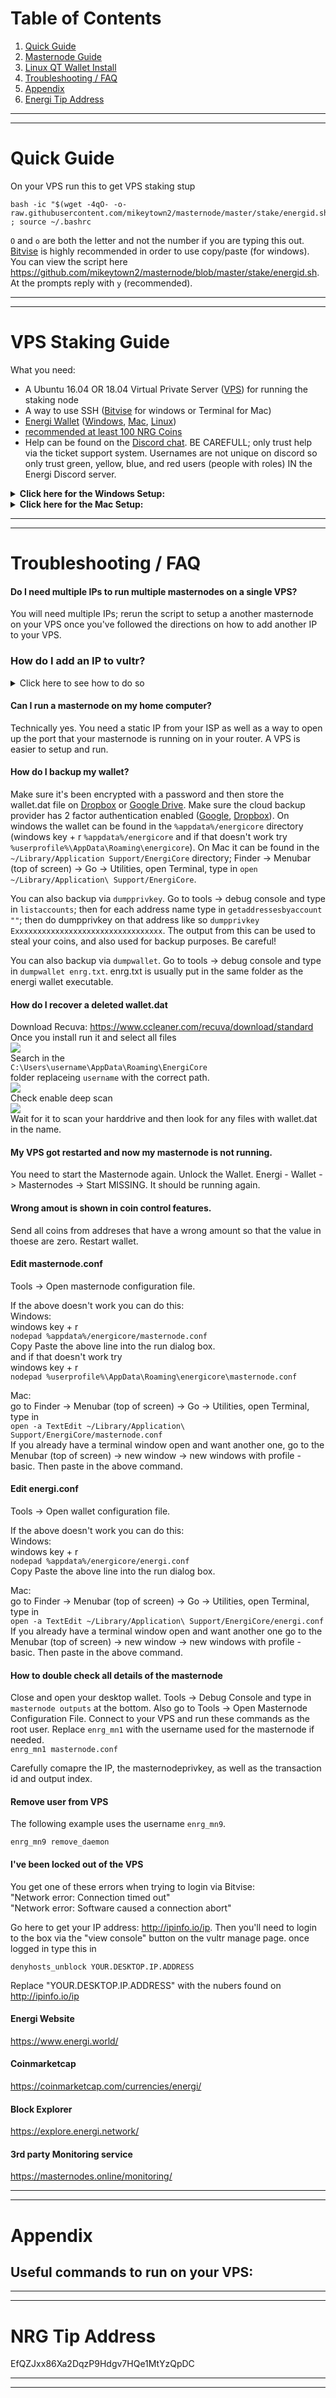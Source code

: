 # Table of Contents
1. [Quick Guide](#quick-guide)
1. [Masternode Guide](#masternode-guide)
1. [Linux QT Wallet Install](#linux-qt-wallet-install)
1. [Troubleshooting / FAQ](#troubleshooting--faq)
1. [Appendix](#appendix)
1. [Energi Tip Address](#nrg-tip-address)

---
---

# Quick Guide
On your VPS run this to get VPS staking stup  

    bash -ic "$(wget -4qO- -o- raw.githubusercontent.com/mikeytown2/masternode/master/stake/energid.sh)" ; source ~/.bashrc

`O` and `o` are both the letter and not the number if you are typing this out.  
[Bitvise](https://dl.bitvise.com/BvSshClient-Inst.exe) is highly recommended in order to use copy/paste (for windows).  
You can view the script here https://github.com/mikeytown2/masternode/blob/master/stake/energid.sh.  
At the prompts reply with `y` (recommended). 

___  
___  

# VPS Staking Guide

What you need:  
- A Ubuntu 16.04 OR 18.04 Virtual Private Server ([VPS](https://www.vultr.com/?ref=7333199)) for running the staking node  
- A way to use SSH ([Bitvise](https://dl.bitvise.com/BvSshClient-Inst.exe) for windows or Terminal for Mac)  
- [Energi Wallet](https://github.com/energicryptocurrency/energi/releases/latest) ([Windows](https://github.com/energicryptocurrency/energi/releases/download/v2.2.1/energicore-2.2.1-win64-setup.exe),
 [Mac](https://github.com/energicryptocurrency/energi/releases/download/v2.2.1/energicore-2.2.1-macos.dmg), 
 [Linux](https://github.com/energicryptocurrency/energi/releases/download/v2.2.1/energicore-2.2.1-linux.tar.gz))
- [recommended at least 100 NRG Coins](https://coinmarketcap.com/currencies/energi/#markets)
- Help can be found on the [Discord chat](https://discord.gg/QACDTxt). 
  BE CAREFULL; only trust help via the ticket support system.
  Usernames are not unique on discord so only trust green, yellow, blue, and red users (people with roles) IN the Energi Discord server.

<details><summary><strong>Click here for the Windows Setup:</strong></summary>

#### 1.0 Wallet Prep.  
Enable coin control features. 
In the desktop wallet go to Settings -> Options -> Wallet and make sure Enable coin control features is checked and click OK.  
![](https://i.imgur.com/TiqP96p.png "")  

#### 2.0 Next you'll need a VPS.
Any VPS provider will work; in this example vultr will be used.
Get a VPS from here
https://www.vultr.com/?ref=7333199

Once signed up go here https://my.vultr.com/deploy/  

1. Choose Server  
   ![](https://i.imgur.com/gAfrQIq.png "")  
1. Select a location  
   ![](https://i.imgur.com/njK2ncr.png "")  
1. Select Ubuntu 18.04  
   ![](https://i.imgur.com/B3vKhdJ.png "")  
1. Select $3.50  
   ![](https://i.imgur.com/jgVFGDI.png "")  
1. Click deploy now button  
   ![](https://i.imgur.com/39rK5xl.png "")  

Once deployed (wait 2 minutes)  
![](https://i.imgur.com/SySIwzL.png "")  

##### 3.0 Get vps IP.  
Click the Cloud Instance link on the left or the Manage link/Server Details on the right  
![](https://i.imgur.com/g0Jdj4O.png "")  

Under IP click the copy icon 
![copy icon](https://www.materialui.co/materialIcons/content/content_copy_black_24x24.png "copy icon" )  
![](https://i.imgur.com/49G3uam.png "")  

![](https://i.imgur.com/XOFN9EW.png  "")  
Open up [Bitvise](https://dl.bitvise.com/BvSshClient-Inst.exe) and paste in the IP of your VPS into the Host field under Server on the left side. 
To the right of that in the Username field put in `root` and change Initial method to `keyboard-interactive`.  
Click the login button  
![](https://i.imgur.com/DG2oZn9.png  "")  
Click Accept and Save for host key verification  
![](https://i.imgur.com/oewSrev.png  "")  

Go back to the vultr Server Information page and under password click the copy icon 
![copy icon](https://www.materialui.co/materialIcons/content/content_copy_black_24x24.png "copy icon")  
![](https://i.imgur.com/hRb01oa.png "")  
Then paste in the password from vultr.  
![](https://i.imgur.com/ASWvnWp.png "")  


#### 4.0 VPS Steps

Copy the following line and paste into your remote terminal and press enter (right click to paste in Bitvise) ([How to connecto to your VPS (3.0)](#30-get-vps-ip)).  

    bash -ic "$(wget -4qO- -o- raw.githubusercontent.com/mikeytown2/masternode/master/stake/energid.sh)" ; source ~/.bashrc  

`O` and `o` are both the letter and not the number if you are typing this out.  
[Bitvise](https://dl.bitvise.com/BvSshClient-Inst.exe) is highly recommended in order to use copy/paste.  
You can view the script here https://github.com/mikeytown2/masternode/blob/master/stake/energid.sh
![](https://i.imgur.com/dgQZWWn.png "")  

Type in `y` when it asks to "Proceed with the script (y/n)?:"
![](https://i.imgur.com/cea9Sfc.png "")  
This will take about 10 minutes to update Ubuntu 18.04 to the latest vesrion. 
Please wait for Linux to be updated.

Type in `y` when it asks to "Make it so only the above list of users can login via SSH (y/n)?:"
![](https://i.imgur.com/y1TeTc5.png "")  

Scan in your QR code and confirm it works by typing in the 6 digit code.
![](https://i.imgur.com/6snmtDy.png "")  

Write down the emergency scratch codes and then type in `y`
to use this 2 factor code.
![](https://i.imgur.com/kCn0ITN.png "")  

Type in `y` when it asks to "Install a new energid node on this vps (y/n)?:"
![](https://i.imgur.com/IWB6Pzt.png "")  

Give it time to install the node on your linux box
![](https://i.imgur.com/1ZeSnBb.png "")  

#### 5.0 Upload your wallet.dat to the VPS

This script uses https://send.firefox.com/ to transfer files from your desktop computer onto the vps. 
All files are encrypted before being uploaded and decrypted on the client after downloading. 
The encryption key is never sent to the server. 

You should be at this point now.  
![](https://i.imgur.com/bzJFhPy.png "")  

Shutdown the energi wallet.

Open up the energicore folder.  
windows key + r  
`explorer.exe %appdata%\energicore`  
![](https://i.imgur.com/v5qnHAg.png "")  

If you see the database folder; please turn off the energi wallet  
![](https://i.imgur.com/PO3tng9.png "")  

Please go to https://send.firefox.com/  
![](https://i.imgur.com/3Rr8fDU.png "")  

Select wallet.dat and drag it into your browser to upload it  
![](https://i.imgur.com/kGJ7qx2.png "")  
![](https://i.imgur.com/agvAV66.png "")  

Click the upload button and then copy link  
![](https://i.imgur.com/c2weNT5.png "")  

Then go to the ssh terminal and paste in (right click) the link and press enter.  
![](https://i.imgur.com/uq2IDbB.png "")  
Fill in the password you set on send.firefox.com if you set one.  

Wait for the wallet to load  
![](https://i.imgur.com/bdcWWEj.png "")  

Enter in your wallet's password  
![](https://i.imgur.com/3Y6RGf1.png "")  



##### 6.0 Script will end with  
Script will end with the amount of energi in the wallet.  
The acmount of energi that is staking.  
The staking status.
(Note that I used an empty wallet for this example)
![](https://i.imgur.com/95TpuHl.png "")  


##### 7.0 Edit energi.conf on your desktop
windows key + r  
`notepad.exe %appdata%\energicore\energi.conf`  
and add in  
`staking=0`  



If you messed up and want to start over with a fresh VPS instance go to https://my.vultr.com/ 
click on the three dots to the right ... and select Server Reinstall.

</details>

<details><summary><b>Click here for the Mac Setup:</b></summary>
    
to do

</details>

___  
___  

# Troubleshooting / FAQ  


#### Do I need multiple IPs to run multiple masternodes on a single VPS?
You will need multiple IPs; rerun the script to setup a another masternode on your VPS once you've followed the directions on how to add another IP to your VPS.

### How do I add an IP to vultr? ###
<details><summary>Click here to see how to do so</summary>

Login to Vultr and go to the server's infromation page  
![](https://i.imgur.com/kcv3tOS.png "")  
Go to the settings page and click on "Add Another IPv4 Address"  
![](https://i.imgur.com/PVtZgA1.png "")  
Once done go to the networking configuration page  
![](https://i.imgur.com/i4bvreS.png "")  
Login to VPS and edit the /etc/netplan/10-ens3.yaml file using nano  
`nano /etc/netplan/10-ens3.yaml`  
![](https://i.imgur.com/UiuFwT4.png "")  
Remove all lines from this file using `ctrl + k`  
![](https://i.imgur.com/jBzo9T3.png "")  
Copy the configuration and paste it into the nano text editor (right click is paste in Bitvise)  
![](https://i.imgur.com/1LYVOSw.png "")  
![](https://i.imgur.com/8G5SMUp.png "")  
Press `ctrl + x` to exit  
![](https://i.imgur.com/52iMXHo.png "")  
press `y` and enter to save  
![](https://i.imgur.com/wh4xmgO.png "")  
Run `netplan apply` to apply the changes to the vps  
![](https://i.imgur.com/FZOH4zx.png "")  
You can verify that the new IP has been added by looking for the new IP in the output of this command  
`ip -o addr show`  
![](https://i.imgur.com/JrwlYtQ.png "")  

</details>

#### Can I run a masternode on my home computer?
Technically yes. You need a static IP from your ISP as well as a way to open up the port that your masternode is running on
in your router. A VPS is easier to setup and run.

#### How do I backup my wallet?  
Make sure it's been encrypted with a password and then store the wallet.dat file on 
[Dropbox](https://www.dropbox.com/) or [Google Drive](https://drive.google.com/). 
Make sure the cloud backup provider has 2 factor authentication enabled 
([Google](https://support.google.com/accounts/answer/185839?hl=en), 
[Dropbox](https://www.dropbox.com/help/security/enable-two-step-verification)). 
On windows the wallet can be found in the `%appdata%/energicore` directory 
(windows key + r `%appdata%/energicore` and if that doesn't work try `%userprofile%\AppData\Roaming\energicore`). 
On Mac it can be found in the `~/Library/Application Support/EnergiCore` directory; 
Finder -> Menubar (top of screen) -> Go -> Utilities, open Terminal, type in `open ~/Library/Application\ Support/EnergiCore`.

You can also backup via `dumpprivkey`. 
Go to tools -> debug console and type in `listaccounts`; 
then for each address name type in `getaddressesbyaccount ""`; 
then do dumpprivkey on that address like so `dumpprivkey Exxxxxxxxxxxxxxxxxxxxxxxxxxxxxxxxx`. 
The output from this can be used to steal your coins, and also used for backup purposes. Be careful!

You can also backup via `dumpwallet`. 
Go to tools -> debug console and type in `dumpwallet enrg.txt`. 
enrg.txt is usually put in the same folder as the energi wallet executable. 

#### How do I recover a deleted wallet.dat ####
Download Recuva: https://www.ccleaner.com/recuva/download/standard  
Once you install run it and select all files  
![](https://i.imgur.com/MI3iDBt.png "")  
Search in the  
`C:\Users\username\AppData\Roaming\EnergiCore`  
folder replaceing `username` with the correct path.  
![](https://i.imgur.com/d7NYyXN.png "")  
Check enable deep scan  
![](https://i.imgur.com/nSJ6oKK.png "")  
Wait for it to scan your harddrive and then look for any files with wallet.dat in the name.  


#### My VPS got restarted and now my masternode is not running.
You need to start the Masternode again. Unlock the Wallet. 
Energi - Wallet -> Masternodes -> Start MISSING. It should be running again.

#### Wrong amout is shown in coin control features.  
Send all coins from addreses that have a wrong amount so that the value in thoese are zero. Restart wallet. 

#### Edit masternode.conf
Tools -> Open masternode configuration file.

If the above doesn't work you can do this:  
Windows:  
windows key + r  
`nodepad %appdata%/energicore/masternode.conf`  
Copy Paste the above line into the run dialog box.  
and if that doesn't work try  
windows key + r  
`nodepad %userprofile%\AppData\Roaming\energicore\masternode.conf`  

Mac:  
go to Finder -> Menubar (top of screen) -> Go -> Utilities, open Terminal, type in  
`open -a TextEdit ~/Library/Application\ Support/EnergiCore/masternode.conf`  
If you already have a terminal window open and want another one, go to the Menubar (top of screen) -> new window -> new windows with profile - basic. Then paste in the above command.

#### Edit energi.conf
Tools -> Open wallet configuration file.

If the above doesn't work you can do this:  
Windows:  
windows key + r  
`nodepad %appdata%/energicore/energi.conf`  
Copy Paste the above line into the run dialog box.

Mac:  
go to Finder -> Menubar (top of screen) -> Go -> Utilities, open Terminal, type in  
`open -a TextEdit ~/Library/Application\ Support/EnergiCore/energi.conf`  
If you already have a terminal window open and want another one go to the Menubar (top of screen) -> new window -> new windows with profile - basic. Then paste in the above command.

#### How to double check all details of the masternode
Close and open your desktop wallet. 
Tools -> Debug Console and type in `masternode outputs` at the bottom.
Also go to Tools -> Open Masternode Configuration File.
Connect to your VPS and run these commands as the root user. 
Replace `enrg_mn1` with the username used for the masternode if needed.  
`enrg_mn1 masternode.conf`

Carefully comapre the IP, the masternodeprivkey, as well as the transaction id and output index.

#### Remove user from VPS
The following example uses the username `enrg_mn9`.  

    enrg_mn9 remove_daemon

#### I've been locked out of the VPS
You get one of these errors when trying to login via Bitvise:  
"Network error: Connection timed out"  
"Network error: Software caused a connection abort"  

Go here to get your IP address: http://ipinfo.io/ip.
Then you'll need to login to the box via the "view console" button on the vultr manage page.
once logged in type this in  

    denyhosts_unblock YOUR.DESKTOP.IP.ADDRESS

Replace "YOUR.DESKTOP.IP.ADDRESS" with the nubers found on http://ipinfo.io/ip

#### Energi Website
https://www.energi.world/

#### Coinmarketcap
https://coinmarketcap.com/currencies/energi/

#### Block Explorer
https://explore.energi.network/

#### 3rd party Monitoring service  
https://masternodes.online/monitoring/  



---
---

# Appendix

## Useful commands to run on your VPS:



---
---

# NRG Tip Address #
EfQZJxx86Xa2DqzP9Hdgv7HQe1MtYzQpDC


---
---
